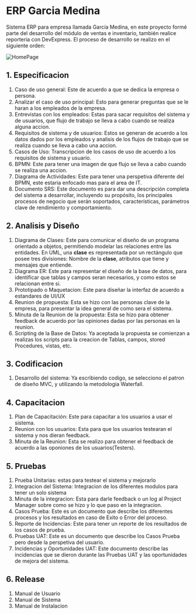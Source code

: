 # ERP Garcia Medina
Sistema ERP para empresa llamada García Medina, en este proyecto formé parte del desarrollo del módulo de ventas e inventario, también realice reporteria con DevExpress.
El proceso de desarrollo se realizo en el siguiente orden:

![HomePage](https://user-images.githubusercontent.com/51567822/141970941-da620e5c-71ac-4d91-b5db-1b1ca07b7c71.png)


## 1. **Especificacion**
1. Caso de uso general: Este de acuerdo a que se dedica la empresa o persona.
2. Analizar el caso de uso principal: Esto para generar preguntas que se le haran a los empleados de la empresa.
3. Entrevistas con los empleados: Estas para sacar requisitos del sistema y de usuarios, que flujo de trabajo se lleva a cabo cuando se realiza alguna accion.
4. Requisitos de sistema y de usuarios: Estos se generan de acuerdo a los datos dados por los empleados y analisis de los flujos de trabajo que se realiza cuando se lleva a cabo una accion.
5. Casos de Uso: Transcripcion de los casos de uso de acuerdo a los requisitos de sistema y usuario.
6. BPMN: Este para tener una imagen de que flujo se lleva a cabo cuando se realiza una accion.
7. Diagrama de Actividades: Este para tener una perspetiva diferente del BPMN, este estaria enfocado mas para el area de IT.
8. Documento SRS: Este documento es para dar una descripción completa del sistema a desarrollar, incluyendo su propósito, los principales procesos de negocio que serán soportados, características, parámetros clave de rendimiento y comportamiento.
## 2. **Analisis y Diseño**
1. Diagrama de Clases: Este para comunicar el diseño de un programa orientado a objetos, permitiendo modelar las relaciones entre las entidades. En UML, una **clase** es representada por un rectángulo que posee tres divisiones: Nombre de la **clase**, atributos que tiene y mensajes que entiende.
2. Diagrama ER: Este para representar el diseño de la base de datos, para identificar que tablas y campos seran necesarios, y como estos se relacionan entre si.
3. Prototipado o Maquetacion: Este para diseñar la interfaz de acuerdo a estandares de UI/UX
4. Reunion de propuesta: Esta se hizo con las personas clave de la empresa, para presentar la idea general de como sera el sistema.
5. Minuta de la Reunion de la propuesta: Esta se hizo para obtener feedback de acuerdo por las opiniones dadas por las personas en la reunion.
6. Scripting de la Base de Datos: Ya aceptada la propuesta se comienzan a realizas los scripts para la creacion de Tablas, campos, stored Procedures, vistas, etc.
## 3. **Codificacion**
1. Desarrollo del sistema: Ya escribiendo codigo, se selecciono el patron de diseño MVC, y utilizando la metodologia Waterfall.
## 4. **Capacitacion**
1. Plan de Capacitación: Este para capacitar a los usuarios a usar el sistema.
2. Reunion con los usuarios: Esta para que los usuarios testearan el sistema y nos dieran feedback.
3. Minuta de la Reunion: Esta se realizo para obtener el feedback de acuerdo a las oponiones de los usuarios(Testers).
## 5. **Pruebas**
1. Prueba Unitarias: estas para testear el sistema y mejorarlo
2. Integracion del Sistema: Integracion de los diferentes modulos para tener un solo sistema
3. Minuta de la integracion: Esta para darle feedback o un log al Project Manager sobre como se hizo y lo que paso en la integracion.
4. Casos Prueba: Este es un documento que describe los diferentes procesos y los resultados en caso de Exito o Error del proceso.
5. Reporte de Incidencias: Este para tener un reporte de los resultados de los casos de prueba.
6. Pruebas UAT: Este es un documento que describe los Casos Prueba pero desde la perspetiva del usuario.
7. Incidencias y Oportunidades UAT: Este documento describe las incidencias que se dieron durante las Pruebas UAT y las oportunidades de mejora del sistema.
## 6. Release
1. Manual de Usuario
2. Manual de Sistema 
3. Manual de Instalacion
